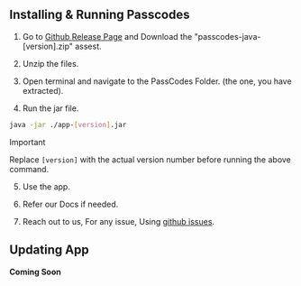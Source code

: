 ## Installing & Running Passcodes

1. Go to [Github Release Page](https://github.com/JeelDobariya38/PassCodes/releases) and Download the "passcodes-java-[version].zip" assest.

2. Unzip the files.

3. Open terminal and navigate to the PassCodes Folder. (the one, you have extracted).

4. Run the jar file.

```bash
java -jar ./app-[version].jar
```

> [!IMPORTANT] 
> Replace `[version]` with the actual version number before running the above command.

5. Use the app.

6. Refer our Docs if needed.

7. Reach out to us, For any issue, Using [github issues](https://github.com/JeelDobariya38/PassCodes/issues).

## Updating App

**Coming Soon**
